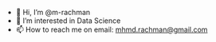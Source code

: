 - 👋 Hi, I’m @m-rachman
- 👀 I’m interested in Data Science
- 📫 How to reach me on email: mhmd.rachman@gmail.com

<!---
m-rachman/m-rachman is a ✨ special ✨ repository because its `README.md` (this file) appears on your GitHub profile.
You can click the Preview link to take a look at your changes.
--->
